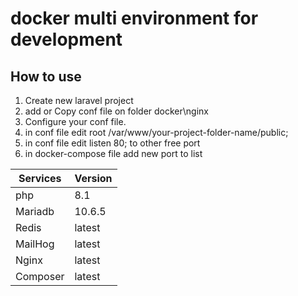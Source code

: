 # docker multi environment for development

## How to use


1. Create new laravel project 
2. add or Copy conf file on folder docker\nginx
3. Configure your conf file. 
4. in conf file edit root /var/www/your-project-folder-name/public;
5. in conf file edit listen 80; to other free port
6. in docker-compose file add new port to list 


| Services | Version |
|----------|---------|
| php      | 8.1     |
| Mariadb  | 10.6.5  |
| Redis    | latest  |
| MailHog  | latest  |
| Nginx    | latest  |
| Composer | latest  |